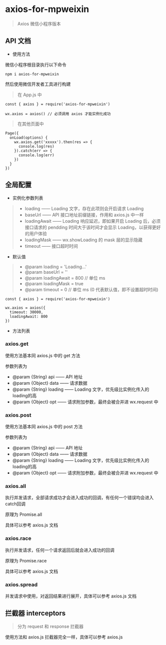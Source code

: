 # axios-for-mpweixin

> Axios 微信小程序版本

## API 文档

- 使用方法

微信小程序根目录执行以下命令

```
npm i axios-for-mpweixin
```

然后使用微信开发者工具进行构建


> 在 App.js 中
```
const { axios } = require('axios-for-mpweixin')

wx.axios = axios() // 必须调用 axios 才能实例化成功
```
> 在其他页面中
```
Page({
  onLoad(options) {
    wx.axios.get('xxxxx').then(res => {
      console.log(res)
    }).catch(err => {
      console.log(err)
    })
  }
})
```

## 全局配置

- 实例化参数列表

> - loading  —— Loading 文字，存在此项则会开启请求 Loading
> - baseUrl  —— API 接口地址前缀链接，作用和 axios.js 中一样
> - loadingAwait  —— Loading 响应延迟，即如果开启 Loading 后，必须接口请求的 pendding 时间大于该时间才会显示 Loading，以获得更好的用户体验
> - loadingMask  —— wx.showLoading 的 mask 层的显示隐藏
> - timeout  —— 接口超时时间

- 默认值

> - @param loading = 'Loading...'
> - @param baseUrl = ''
> - @param loadingAwait = 800 // 单位 ms
> - @param loadingMask = true
> - @param timeout = 0 // 单位 ms (0 代表默认值，即不设置超时时间)

```
const { axios } = require('axios-for-mpweixin')

wx.axios = axios({
  timeout: 30000,
  loadingAwait: 800
})
```

- 方法列表

### axios.get

使用方法基本同 axios.js 中的 get 方法

参数列表为

 * @param {String} api —— API 地址
 * @param {Object} data —— 请求数据
 * @param {String} loading —— Loading 文字，优先级比实例化传入的loading的高
 * @param {Object} opt —— 请求附加参数，最终会被合并进 wx.request 中

### axios.post

使用方法基本同 axios.js 中的 post 方法

参数列表为

 * @param {String} api —— API 地址
 * @param {Object} data —— 请求数据
 * @param {String} loading —— Loading 文字，优先级比实例化传入的loading的高
 * @param {Object} opt —— 请求附加参数，最终会被合并进 wx.request 中

### axios.all

执行并发请求，全部请求成功才会进入成功的回调，有任何一个错误均会进入catch回调

原理为  Promise.all

具体可以参考 axios.js 文档

### axios.race

执行并发请求，任何一个请求返回后就会进入成功的回调

原理为  Promise.race

具体可以参考 axios.js 文档

### axios.spread

并发请求中使用，对返回结果进行展开，具体可以参考 axios.js 文档


## 拦截器 interceptors

> 分为 request 和 response 拦截器

使用方法和 axios.js 拦截器完全一样，具体可以参考 axios.js
